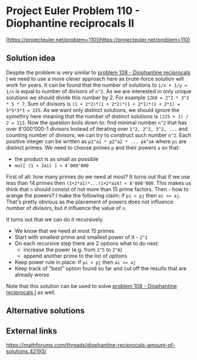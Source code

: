 # Project Euler Problem 110 - Diophantine reciprocals II

[https://projecteuler.net/problem=110](https://projecteuler.net/problem=110)

## Solution idea

Despite the problem is very similar to [problem 108 - Diophantine reciprocals I](../problem_108) we need to use a more clever approach here as brute-force solution will work for years.
It can be found that the number of solutions to `1/x + 1/y = 1/n` is equal to number of divisors of `n^2`. As we are interested in only unique solutions we should divide this number by 2.
For example `1260 = 2^2 * 3^2 * 5 * 7`. Sum of divisors is `(1 + 2*2)*(1 + 2*2)*(1 + 2*1)*(1 + 2*1) = 5*5*3*3 = 225`. As we want only distinct solutions, we should ignore the symethry here meaning that the number of distinct solutions is `(225 + 1) / 2 = 113`.
Now the question boils down to: find minimal number `n^2` that has over 8'000'000-1 divisors
Instead of iterating over `1^2, 2^2, 3^2, ...` and counting number of divisors, we can try to construct such number `n^2`.
Each positive integer can be written as `p1^a1 * p2^a2 * ... pk^ak` where `pi` are distinct primes. We need to choose primes `p` and their powers `a` so that:
- the product is as small as possible
- `mul[ (1 + 2ai) ] > 4'000'000`

First of all: how many primes do we need at most? It turns out that if we use less than 14 primes then `(1+2*a1)*...(1+2*a14) < 8'000'000`. This makes us think that `n` should consist of not more than 15 prime factors.
Then - how to arange the powers? I make the following claim: if `pi < pj` then `ai >= aj`. That's pretty obvious as the placement of powers does not influence number of divisors, but it influence the value of `n`.

It turns out that we can do it recursively.
- We know that we need at most 15 primes
- Start with smallest prime and smallest power of it - `2^1`
- On each recursive step there are 2 options what to do next:
  - increase the power (e.g. from `2^5` to `2^6`)
  - append another prime to the list of options
- Keep power rule in place: if `pi < pj` then `ai >= aj`
- Keep track of "best" option found so far and cut off the results that are already worse

Note that this solution can be used to solve [problem 108 - Diophantine reciprocals I](../problem_108) as well.

## Alternative solutions

## External links

https://mathforums.com/threads/diophantine-reciprocals-amount-of-solutions.42193/
